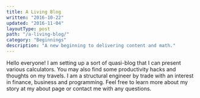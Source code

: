 ```yaml
---
title: A Living Blog
written: "2016-10-22"
updated: "2016-11-04"
layoutType: post
path: "/a-living-blog/"
category: "Beginnings"
description: "A new beginning to delivering content and math."
---
```


Hello everyone! I am setting up a sort of quasi-blog that I can present various calculators. You may also find some productivity hacks and thoughts on my travels. I am a structural engineer by trade with an interest in finance, business and programming. Feel free to learn more about my story at my about page or contact me with any questions.



